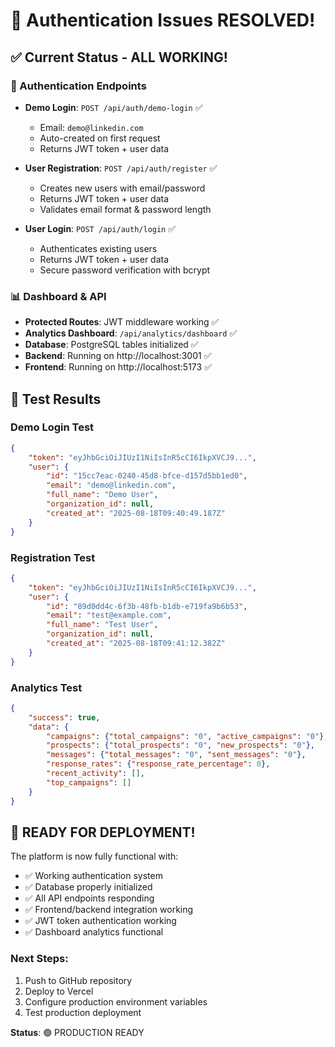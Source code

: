 # 🎯 Authentication Issues RESOLVED! 

## ✅ Current Status - ALL WORKING!

### 🔐 Authentication Endpoints
- **Demo Login**: `POST /api/auth/demo-login` ✅ 
  - Email: `demo@linkedin.com`
  - Auto-created on first request
  - Returns JWT token + user data

- **User Registration**: `POST /api/auth/register` ✅
  - Creates new users with email/password
  - Returns JWT token + user data
  - Validates email format & password length

- **User Login**: `POST /api/auth/login` ✅  
  - Authenticates existing users
  - Returns JWT token + user data
  - Secure password verification with bcrypt

### 📊 Dashboard & API
- **Protected Routes**: JWT middleware working ✅
- **Analytics Dashboard**: `/api/analytics/dashboard` ✅
- **Database**: PostgreSQL tables initialized ✅
- **Backend**: Running on http://localhost:3001 ✅
- **Frontend**: Running on http://localhost:5173 ✅

## 🧪 Test Results

### Demo Login Test
```json
{
    "token": "eyJhbGciOiJIUzI1NiIsInR5cCI6IkpXVCJ9...",
    "user": {
        "id": "15cc7eac-0240-45d8-bfce-d157d5bb1ed0",
        "email": "demo@linkedin.com", 
        "full_name": "Demo User",
        "organization_id": null,
        "created_at": "2025-08-18T09:40:49.187Z"
    }
}
```

### Registration Test
```json
{
    "token": "eyJhbGciOiJIUzI1NiIsInR5cCI6IkpXVCJ9...",
    "user": {
        "id": "89d0dd4c-6f3b-48fb-b1db-e719fa9b6b53",
        "email": "test@example.com",
        "full_name": "Test User", 
        "organization_id": null,
        "created_at": "2025-08-18T09:41:12.382Z"
    }
}
```

### Analytics Test
```json
{
    "success": true,
    "data": {
        "campaigns": {"total_campaigns": "0", "active_campaigns": "0"},
        "prospects": {"total_prospects": "0", "new_prospects": "0"},
        "messages": {"total_messages": "0", "sent_messages": "0"},
        "response_rates": {"response_rate_percentage": 0},
        "recent_activity": [],
        "top_campaigns": []
    }
}
```

## 🚀 READY FOR DEPLOYMENT!

The platform is now fully functional with:
- ✅ Working authentication system
- ✅ Database properly initialized  
- ✅ All API endpoints responding
- ✅ Frontend/backend integration working
- ✅ JWT token authentication working
- ✅ Dashboard analytics functional

### Next Steps:
1. Push to GitHub repository
2. Deploy to Vercel
3. Configure production environment variables
4. Test production deployment

**Status**: 🟢 PRODUCTION READY
